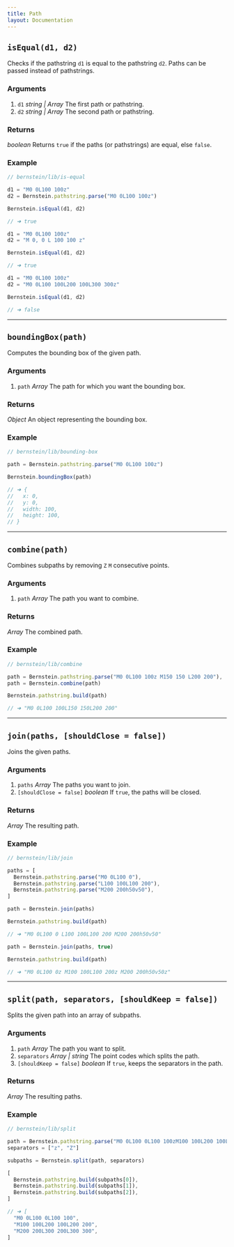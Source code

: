```yaml
---
title: Path
layout: Documentation
---
```


## `isEqual(d1, d2)`

Checks if the pathstring `d1` is equal to the pathstring `d2`. Paths can be passed instead of pathstrings.

### Arguments

1. `d1` *string | Array* The first path or pathstring.
2. `d2` *string | Array* The second path or pathstring.

### Returns

*boolean* Returns `true` if the paths (or pathstrings) are equal, else `false`.

### Example

```js
// bernstein/lib/is-equal

d1 = "M0 0L100 100z"
d2 = Bernstein.pathstring.parse("M0 0L100 100z")

Bernstein.isEqual(d1, d2)

// ➜ true

d1 = "M0 0L100 100z"
d2 = "M 0, 0 L 100 100 z"

Bernstein.isEqual(d1, d2)

// ➜ true

d1 = "M0 0L100 100z"
d2 = "M0 0L100 100L200 100L300 300z"

Bernstein.isEqual(d1, d2)

// ➜ false
```

---

## `boundingBox(path)`

Computes the bounding box of the given path.

### Arguments

1. `path` *Array* The path for which you want the bounding box.

### Returns

*Object* An object representing the bounding box.

### Example

```js
// bernstein/lib/bounding-box

path = Bernstein.pathstring.parse("M0 0L100 100z")

Bernstein.boundingBox(path)

// ➜ {
//   x: 0,
//   y: 0,
//   width: 100,
//   height: 100,
// }
```

---

## `combine(path)`

Combines subpaths by removing `Z` `M` consecutive points.

### Arguments

1. `path` *Array* The path you want to combine.

### Returns

*Array* The combined path.

### Example

```js
// bernstein/lib/combine

path = Bernstein.pathstring.parse("M0 0L100 100z M150 150 L200 200"),
path = Bernstein.combine(path)

Bernstein.pathstring.build(path)

// ➜ "M0 0L100 100L150 150L200 200"
```

---

## `join(paths, [shouldClose = false])`

Joins the given paths.

### Arguments

1. `paths` *Array* The paths you want to join.
2. `[shouldClose = false]` *boolean* If `true`, the paths will be closed.

### Returns

*Array* The resulting path.

### Example

```js
// bernstein/lib/join

paths = [
  Bernstein.pathstring.parse("M0 0L100 0"),
  Bernstein.pathstring.parse("L100 100L100 200"),
  Bernstein.pathstring.parse("M200 200h50v50"),
]

path = Bernstein.join(paths)

Bernstein.pathstring.build(path)

// ➜ "M0 0L100 0 L100 100L100 200 M200 200h50v50"

path = Bernstein.join(paths, true)

Bernstein.pathstring.build(path)

// ➜ "M0 0L100 0z M100 100L100 200z M200 200h50v50z"
```

---

## `split(path, separators, [shouldKeep = false])`

Splits the given path into an array of subpaths.

### Arguments

1. `path` *Array* The path you want to split.
2. `separators` *Array | string* The point codes which splits the path.
3. `[shouldKeep = false]` *boolean* If `true`, keeps the separators in the path.

### Returns

*Array* The resulting paths.

### Example

```js
// bernstein/lib/split

path = Bernstein.pathstring.parse("M0 0L100 0L100 100zM100 100L200 100L200 200zM200 200L300 200L300 300")
separators = ["z", "Z"]

subpaths = Bernstein.split(path, separators)

[
  Bernstein.pathstring.build(subpaths[0]),
  Bernstein.pathstring.build(subpaths[1]),
  Bernstein.pathstring.build(subpaths[2]),
]

// ➜ [
  "M0 0L100 0L100 100",
  "M100 100L200 100L200 200",
  "M200 200L300 200L300 300",
]
```
